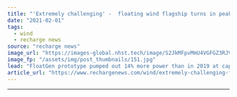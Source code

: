 ```yaml
---
title: "'Extremely challenging' -  floating wind flagship turns in peak performance off France"
date: "2021-02-01"
tags: 
  - wind
  - recharge news
source: "recharge news"
image_url: "https://images-global.nhst.tech/image/S2JkMFpvMmU4VGFGZ3RJVnZtdFpEd2JBUEdCdmh4b1l5dlU4cDZKYmRxYz0=/nhst/binary/6460733705e0667a7da84b56ec0b9163"
image_fp: "/assets/img/post_thumbnails/151.jpg"
lead: "FloatGen prototype pumped out 14% more power than in 2019 at capacity factors as high as 66%, says project developer Ideol"
article_url: "https://www.rechargenews.com/wind/extremely-challenging-floating-wind-flagship-turns-in-peak-performance-off-france/2-1-954790"
---
```


---
